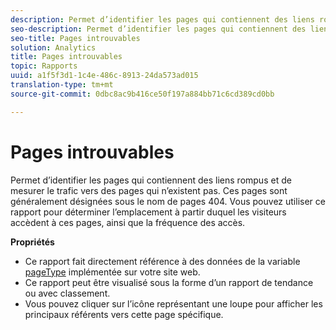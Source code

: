 ```yaml
---
description: Permet d’identifier les pages qui contiennent des liens rompus et de mesurer le trafic vers des pages qui n’existent pas. Ces pages sont généralement désignées sous le nom de pages 404. Vous pouvez utiliser ce rapport pour déterminer l’emplacement à partir duquel les visiteurs accèdent à ces pages, ainsi que la fréquence des accès.
seo-description: Permet d’identifier les pages qui contiennent des liens rompus et de mesurer le trafic vers des pages qui n’existent pas. Ces pages sont généralement désignées sous le nom de pages 404. Vous pouvez utiliser ce rapport pour déterminer l’emplacement à partir duquel les visiteurs accèdent à ces pages, ainsi que la fréquence des accès.
seo-title: Pages introuvables
solution: Analytics
title: Pages introuvables
topic: Rapports
uuid: a1f5f3d1-1c4e-486c-8913-24da573ad015
translation-type: tm+mt
source-git-commit: 0dbc8ac9b416ce50f197a884bb71c6cd389cd0bb

---
```



# Pages introuvables

Permet d’identifier les pages qui contiennent des liens rompus et de mesurer le trafic vers des pages qui n’existent pas. Ces pages sont généralement désignées sous le nom de pages 404. Vous pouvez utiliser ce rapport pour déterminer l’emplacement à partir duquel les visiteurs accèdent à ces pages, ainsi que la fréquence des accès.

**Propriétés**

* Ce rapport fait directement référence à des données de la variable [pageType](https://marketing.adobe.com/resources/help/en_US/sc/implement/c_pagetype.html) implémentée sur votre site web.
* Ce rapport peut être visualisé sous la forme d’un rapport de tendance ou avec classement.
* Vous pouvez cliquer sur l’icône représentant une loupe pour afficher les principaux référents vers cette page spécifique.

